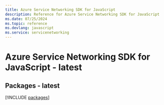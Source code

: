 ```yaml
---
title: Azure Service Networking SDK for JavaScript
description: Reference for Azure Service Networking SDK for JavaScript
ms.date: 07/25/2024
ms.topic: reference
ms.devlang: javascript
ms.service: servicenetworking
---
```

# Azure Service Networking SDK for JavaScript - latest
## Packages - latest
[!INCLUDE [packages](service-networking-index.md)]